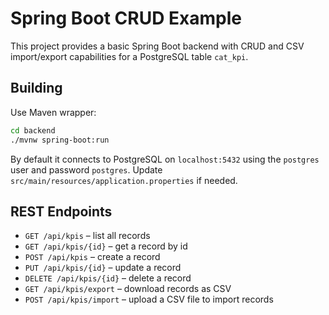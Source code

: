 # Spring Boot CRUD Example

This project provides a basic Spring Boot backend with CRUD and CSV import/export capabilities for a PostgreSQL table `cat_kpi`.

## Building

Use Maven wrapper:

```bash
cd backend
./mvnw spring-boot:run
```

By default it connects to PostgreSQL on `localhost:5432` using the `postgres` user and password `postgres`. Update `src/main/resources/application.properties` if needed.

## REST Endpoints

- `GET /api/kpis` – list all records
- `GET /api/kpis/{id}` – get a record by id
- `POST /api/kpis` – create a record
- `PUT /api/kpis/{id}` – update a record
- `DELETE /api/kpis/{id}` – delete a record
- `GET /api/kpis/export` – download records as CSV
- `POST /api/kpis/import` – upload a CSV file to import records
